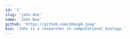 ```yaml
---
id: '1'
slug: 'john-doe'
name: 'John Doe'
github: 'https://github.com/ddang8-jpeg'
bio: 'John is a researcher in computational biology.'
---
```

